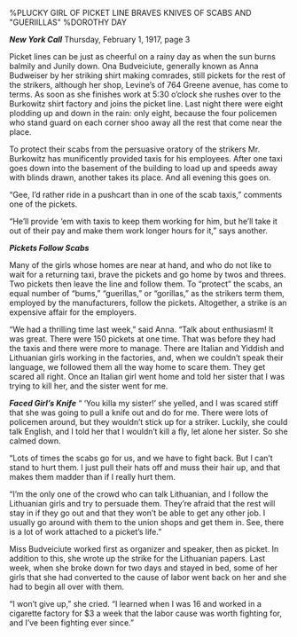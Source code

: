 %PLUCKY GIRL OF  PICKET LINE BRAVES KNIVES OF SCABS AND "GUERIILLAS"
%DOROTHY DAY

__*New York Call*__  Thursday, February 1, 1917, page 3

Picket lines can be just as cheerful on a rainy day as when the sun burns balmily and Junily down. Ona Budveiciute, generally known as Anna Budweiser by her striking shirt making comrades, still pickets for the rest of the strikers, although her shop, Levine’s of 764 Greene avenue, has come to terms. As soon as she finishes work at 5:30 o’clock she rushes over to the Burkowitz shirt factory and joins the picket line. Last night there were eight plodding up and down in the rain: only eight, because the four policemen who stand guard on each corner shoo away all the rest that come near the place.

To protect their scabs from the persuasive oratory of the strikers Mr. Burkowitz has munificently provided taxis for his employees. After one taxi goes down into the basement of the building to load up and speeds away with blinds drawn, another takes its place. And all evening this goes on.

“Gee, I’d rather ride in a pushcart than in one of the scab taxis,” comments one of the pickets.

“He’ll provide ‘em with taxis to keep them working for him, but he’ll take it out of their pay and make them work longer hours for it,” says another.

__*Pickets Follow Scabs*__

Many of the girls whose homes are near at hand, and who do not like to wait for a returning taxi, brave the pickets and go home by twos and threes. Two pickets then leave the line and follow them. To “protect” the scabs, an equal number of “bums,” “guerillas,” or “gorillas,” as the strikers term them, employed by the manufacturers, follow the pickets. Altogether, a strike is an expensive affair for the employers.

“We had a thrilling time last week,” said Anna. “Talk about enthusiasm! It was great. There were 150 pickets at one time. That was before they had the taxis and there were more to manage. There are Italian and Yiddish and Lithuanian girls working in the factories, and, when we couldn’t speak their language, we followed them all the way home to scare them. They get scared all right. Once an Italian girl went home and told her sister that I was trying to kill her, and the sister went for me.

__*Faced Girl’s Knife*__
“ ‘You killa my sister!’ she yelled, and I was scared stiff that she was going to pull a knife out and do for me. There were lots of policemen around, but they wouldn’t stick up for a striker. Luckily, she could talk English, and I told her that I wouldn’t kill a fly, let alone her sister. So she calmed down.

“Lots of times the scabs go for us, and we have to fight back. But I can’t stand to hurt them. I just pull their hats off and muss their hair up, and that makes them madder than if I really hurt them.

“I’m the only one of the crowd who can talk Lithuanian, and I follow the Lithuanian girls and try to persuade them. They’re afraid that the rest will stay in if they go out and that they won’t be able to get any other job. I usually go around with them to the union shops and get them in. See, there is a lot of work attached to a picket’s life.”

Miss Budveiciute worked first as organizer and speaker, then as picket. In addition to this, she wrote up the strike for the Lithuanian papers. Last week, when she broke down for two days and stayed in bed, some of her girls that she had converted to the cause of labor went back on her and she had to begin all over with them.

“I won’t give up,” she cried. “I learned when I was 16 and worked in a cigarette factory for $3 a week that the labor cause was worth fighting for, and I’ve been fighting ever since.”